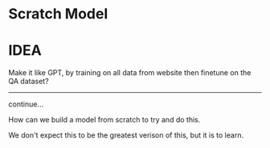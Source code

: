 # Scratch Model

# IDEA
Make it like GPT, by training on all data from website then finetune on the QA dataset?

---
continue...

How can we build a model from scratch to try and do this.

We don't expect this to be the greatest verison of this, but it is to learn.